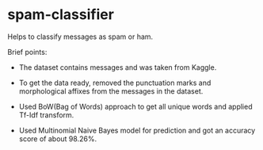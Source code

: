 # spam-classifier
Helps to classify messages as spam or ham.

Brief points:

- The dataset contains messages and was taken from Kaggle. 

- To get the data ready, removed the punctuation marks and morphological affixes from the messages in the dataset.

- Used BoW(Bag of Words) approach to get all unique words and applied Tf-Idf transform.

- Used Multinomial Naive Bayes model for prediction and got an accuracy score of about 98.26%.
